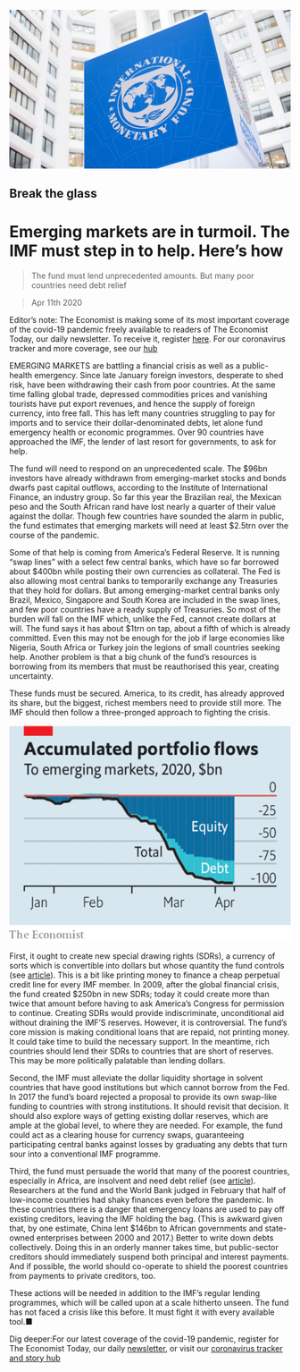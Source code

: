 ![](./images/20200411_LDP001.jpg)

## Break the glass

# Emerging markets are in turmoil. The IMF must step in to help. Here’s how

> The fund must lend unprecedented amounts. But many poor countries need debt relief

> Apr 11th 2020

Editor’s note: The Economist is making some of its most important coverage of the covid-19 pandemic freely available to readers of The Economist Today, our daily newsletter. To receive it, register [here](https://www.economist.com//newslettersignup). For our coronavirus tracker and more coverage, see our [hub](https://www.economist.com//coronavirus)

EMERGING MARKETS are battling a financial crisis as well as a public-health emergency. Since late January foreign investors, desperate to shed risk, have been withdrawing their cash from poor countries. At the same time falling global trade, depressed commodities prices and vanishing tourists have put export revenues, and hence the supply of foreign currency, into free fall. This has left many countries struggling to pay for imports and to service their dollar-denominated debts, let alone fund emergency health or economic programmes. Over 90 countries have approached the IMF, the lender of last resort for governments, to ask for help.

The fund will need to respond on an unprecedented scale. The $96bn investors have already withdrawn from emerging-market stocks and bonds dwarfs past capital outflows, according to the Institute of International Finance, an industry group. So far this year the Brazilian real, the Mexican peso and the South African rand have lost nearly a quarter of their value against the dollar. Though few countries have sounded the alarm in public, the fund estimates that emerging markets will need at least $2.5trn over the course of the pandemic.

Some of that help is coming from America’s Federal Reserve. It is running “swap lines” with a select few central banks, which have so far borrowed about $400bn while posting their own currencies as collateral. The Fed is also allowing most central banks to temporarily exchange any Treasuries that they hold for dollars. But among emerging-market central banks only Brazil, Mexico, Singapore and South Korea are included in the swap lines, and few poor countries have a ready supply of Treasuries. So most of the burden will fall on the IMF which, unlike the Fed, cannot create dollars at will. The fund says it has about $1trn on tap, about a fifth of which is already committed. Even this may not be enough for the job if large economies like Nigeria, South Africa or Turkey join the legions of small countries seeking help. Another problem is that a big chunk of the fund’s resources is borrowing from its members that must be reauthorised this year, creating uncertainty.

These funds must be secured. America, to its credit, has already approved its share, but the biggest, richest members need to provide still more. The IMF should then follow a three-pronged approach to fighting the crisis.

![](./images/20200411_LDC189.png)

First, it ought to create new special drawing rights (SDRs), a currency of sorts which is convertible into dollars but whose quantity the fund controls (see [article](https://www.economist.com//finance-and-economics/2020/04/11/should-the-imf-dole-out-more-special-drawing-rights)). This is a bit like printing money to finance a cheap perpetual credit line for every IMF member. In 2009, after the global financial crisis, the fund created $250bn in new SDRs; today it could create more than twice that amount before having to ask America’s Congress for permission to continue. Creating SDRs would provide indiscriminate, unconditional aid without draining the IMF’S reserves. However, it is controversial. The fund’s core mission is making conditional loans that are repaid, not printing money. It could take time to build the necessary support. In the meantime, rich countries should lend their SDRs to countries that are short of reserves. This may be more politically palatable than lending dollars.



Second, the IMF must alleviate the dollar liquidity shortage in solvent countries that have good institutions but which cannot borrow from the Fed. In 2017 the fund’s board rejected a proposal to provide its own swap-like funding to countries with strong institutions. It should revisit that decision. It should also explore ways of getting existing dollar reserves, which are ample at the global level, to where they are needed. For example, the fund could act as a clearing house for currency swaps, guaranteeing participating central banks against losses by graduating any debts that turn sour into a conventional IMF programme.

Third, the fund must persuade the world that many of the poorest countries, especially in Africa, are insolvent and need debt relief (see [article](https://www.economist.com//middle-east-and-africa/2020/04/11/africas-debt-crisis-hampers-its-fight-against-covid-19)). Researchers at the fund and the World Bank judged in February that half of low-income countries had shaky finances even before the pandemic. In these countries there is a danger that emergency loans are used to pay off existing creditors, leaving the IMF holding the bag. (This is awkward given that, by one estimate, China lent $146bn to African governments and state-owned enterprises between 2000 and 2017.) Better to write down debts collectively. Doing this in an orderly manner takes time, but public-sector creditors should immediately suspend both principal and interest payments. And if possible, the world should co-operate to shield the poorest countries from payments to private creditors, too.

These actions will be needed in addition to the IMF’s regular lending programmes, which will be called upon at a scale hitherto unseen. The fund has not faced a crisis like this before. It must fight it with every available tool.■

Dig deeper:For our latest coverage of the covid-19 pandemic, register for The Economist Today, our daily [newsletter](https://www.economist.com//newslettersignup), or visit our [coronavirus tracker and story hub](https://www.economist.com//coronavirus)